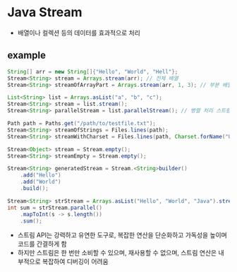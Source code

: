 # Java Stream
- 배열이나 컬렉션 등의 데이터를 효과적으로 처리

## example

```java
String[] arr = new String[]{"Hello", "World", "Hell"};
Stream<String> stream = Arrays.stream(arr); // 전체 배열
Stream<String> streamOfArrayPart = Arrays.stream(arr, 1, 3); // 부분 배열
```

```java
List<String> list = Arrays.asList("a", "b", "c");
Stream<String> stream = list.stream();
Stream<String> parallelStream = list.parallelStream(); // 병렬 처리 스트림
```

```java
Path path = Paths.get("/path/to/testfile.txt");
Stream<String> streamOfStrings = Files.lines(path);
Stream<String> streamWithCharset = Files.lines(path, Charset.forName("UTF-8"));
```

```java
Stream<Object> stream = Stream.empty();
Stream<String> streamEmpty = Stream.empty();
```

```java
Stream<String> generatedStream = Stream.<String>builder()
    .add("Hello")
    .add("World")
    .build();
```

```java
Stream<String> strStream = Arrays.asList("Hello", "World", "Java").stream();
int sum = strStream.parallel()
    .mapToInt(s -> s.length())
    .sum();
```

- 스트림 API는 강력하고 유연한 도구로, 복잡한 연산을 단순화하고 가독성을 높이며 코드를 간결하게 함
- 하지만 스트림은 한 번만 소비할 수 있으며, 재사용할 수 없으며, 스트림 연산은 내부적으로 복잡하여 디버깅이 어려움
